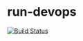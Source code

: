 # run-devops

[![Build Status](https://pingielski.visualstudio.com/shopping/_apis/build/status/shoppingclient-pipeline?branchName=main)](https://pingielski.visualstudio.com/shopping/_build/latest?definitionId=9&branchName=main)
